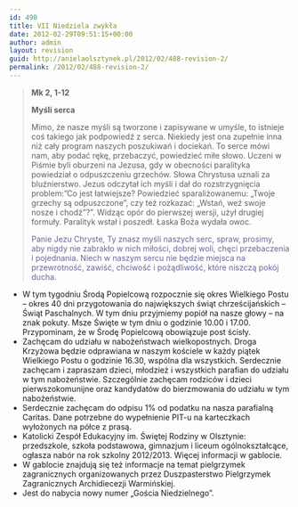 ```yaml
---
id: 490
title: VII Niedziela zwykła
date: 2012-02-29T09:51:15+00:00
author: admin
layout: revision
guid: http://anielaolsztynek.pl/2012/02/488-revision-2/
permalink: /2012/02/488-revision-2/
---
```

> **Mk 2, 1-12**
> 
> **Myśli serca**
> 
> Mimo, że nasze myśli są tworzone i zapisywane w umyśle, to istnieje coś takiego jak podpowiedź z serca. Niekiedy jest ona zupełnie inna niż cały program naszych poszukiwań i dociekań. To serce mówi nam, aby podać rękę, przebaczyć, powiedzieć miłe słowo. Uczeni w Piśmie byli oburzeni na Jezusa, gdy w obecności paralityka powiedział o odpuszczeniu grzechów. Słowa Chrystusa uznali za bluźnierstwo. Jezus odczytał ich myśli i dał do rozstrzygnięcia problem:&#8221;Co jest łatwiejsze? Powiedzieć sparaliżowanemu: &#8222;Twoje grzechy są odpuszczone&#8221;, czy też rozkazać: &#8222;Wstań, weź swoje nosze i chodź&#8221;?&#8221;. Widząc opór do pierwszej wersji, użył drugiej formuły. Paralityk wstał i poszedł. Łaska Boża wydała owoc.
> 
> <span style="color: #666699;">Panie Jezu Chryste, Ty znasz myśli naszych serc, spraw, prosimy, aby nigdy nie zabrakło w nich miłości, dobrej woli, chęci przebaczenia i pojednania. Niech w naszym sercu nie będzie miejsca na przewrotność, zawiść, chciwość i pożądliwość, które niszczą pokój ducha.</span>

  * W tym tygodniu Środą Popielcową rozpocznie się okres Wielkiego Postu &#8211; okres 40 dni przygotowania do największych świąt chrześcijańskich &#8211; Świąt Paschalnych. W tym dniu przyjmiemy popiół na nasze głowy &#8211; na znak pokuty. Msze Święte w tym dniu o godzinie 10.00 i 17.00. Przypominam, że w Środę Popielcową obowiązuje post ścisły.
  * Zachęcam do udziału w nabożeństwach wielkopostnych. Droga Krzyżowa będzie odprawiana w naszym kościele w każdy piątek Wielkiego Postu o godzinie 16.30, wspólna dla wszystkich. Serdecznie zachęcam i zapraszam dzieci, młodzież i wszystkich parafian do udziału w tym nabożeństwie. Szczególnie zachęcam rodziców i dzieci pierwszokomunijne oraz kandydatów do bierzmowania do udziału w tym nabożeństwie.
  * Serdecznie zachęcam do odpisu 1% od podatku na nasza parafialną Caritas. Dane potrzebne do wypełnienie PIT-u na karteczkach wyłożonych na półce z prasą.
  * Katolicki Zespół Edukacyjny im. Świętej Rodziny w Olsztynie: przedszkole, szkoła podstawowa, gimnazjum i liceum ogólnokształcące, ogłasza nabór na rok szkolny 2012/2013. Więcej informacji w gablocie.
  * W gablocie znajdują się też informacje na temat pielgrzymek zagranicznych organizowanych przez Duszpasterstwo Pielgrzymek Zagranicznych Archidiecezji Warmińskiej.
  * Jest do nabycia nowy numer &#8222;Gościa Niedzielnego&#8221;.